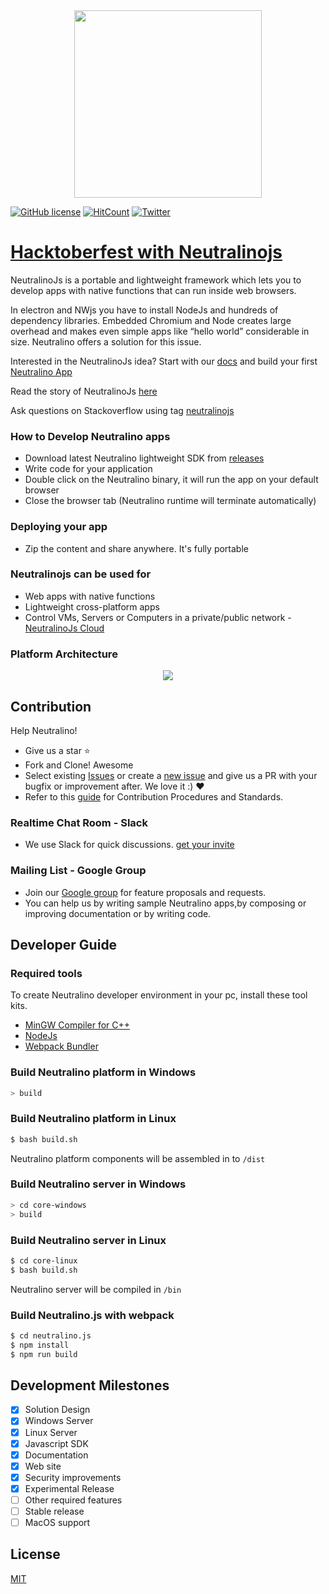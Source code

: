 
<div align="center">
  <img src="https://cdn.rawgit.com/neutralinojs/neutralinojs.github.io/b667f2c2/docs/nllogo.png" style="width:300px;"/>
</div>

[![GitHub license](https://img.shields.io/github/license/neutralinojs/neutralinojs.svg)](https://github.com/neutralinojs/neutralinojs/blob/master/LICENSE)
[![HitCount](http://hits.dwyl.io/neutralinojs/neutralinojs.svg)](http://hits.dwyl.io/neutralinojs/neutralinojs)
[![Twitter](https://img.shields.io/twitter/url/https/github.com/neutralinojs/neutralinojs.svg?style=social)](https://twitter.com/intent/tweet?text=NeutralinoJs%20is%20a%20portable%20and%20lightweight%20framework%20which%20lets%20you%20to%20develop%20apps%20with%20native%20functions%20that%20can%20run%20inside%20web%20browsers.%20Check%20it%20out:&url=https%3A%2F%2Fgithub.com%2Fneutralinojs%2Fneutralinojs)

<h1><a href="hackathons/hacktoberfest.md">Hacktoberfest with Neutralinojs</a></h1>

NeutralinoJs is a portable and lightweight framework which lets you to develop apps with native functions that can run inside web browsers. 

In electron and NWjs you have to install NodeJs and hundreds of dependency libraries. Embedded Chromium and Node creates large overhead and makes even simple apps like “hello world” considerable in size. Neutralino offers a solution for this issue.

Interested in the NeutralinoJs idea? Start with our [docs](https://neutralino.js.org/docs/#/) and build your first [Neutralino App](https://neutralino.js.org/docs/#/gettingstarted/firstapp) 

Read the story of NeutralinoJs [here](https://medium.com/@shalithasuranga/why-we-built-neutralinojs-framework-part-i-1d6c667951d5)

Ask questions on Stackoverflow using tag [neutralinojs](https://stackoverflow.com/questions/tagged/neutralinojs)

### How to Develop Neutralino apps

- Download latest Neutralino lightweight SDK from [releases](https://github.com/neutralinojs/neutralinojs/releases)
- Write code for your application
- Double click on the Neutralino binary, it will run the app on your default browser
- Close the browser tab (Neutralino runtime will terminate automatically)

### Deploying your app

- Zip the content and share anywhere. It's fully portable

### Neutralinojs can be used for

- Web apps with native functions
- Lightweight cross-platform apps
- Control VMs, Servers or Computers in a private/public network - [NeutralinoJs Cloud](https://medium.com/@shalithasuranga/getting-started-with-neutralinojs-cloud-preview-version-aws-ec2-6e618d8a2ddb)

### Platform Architecture

<div align="center">
  <img src="media/architecture.png">
</div>

## Contribution

Help Neutralino!

- Give us a star :star:
- Fork and Clone! Awesome
- Select existing [Issues](https://github.com/neutralinojs/neutralinojs/issues) or create a [new issue](https://github.com/neutralinojs/neutralinojs/issues/new) and give us a PR with your bugfix or improvement after. We love it :) ❤️
- Refer to this [guide](https://github.com/neutralinojs/neutralinojs/blob/master/CONTRIBUTING.md) for Contribution Procedures and Standards.

### Realtime Chat Room - Slack

- We use Slack for quick discussions. [get your invite](https://join.slack.com/t/neutralinojs/shared_invite/enQtMzk0MDU5ODMyNzM4LTc1ZjJmMzFjNjEzNjk2ODkyYWJiMTAxY2Q2OTA0MGYxNTNiMWFhMjAxMjc1M2E2NGI2OTM1ZjA1ZWNjZDFmZGU)

### Mailing List - Google Group

- Join our [Google group](https://groups.google.com/forum/#!forum/neutralinojs) for feature proposals and requests.
- You can help us by writing sample Neutralino apps,by composing or improving documentation or by writing code.

## Developer Guide

### Required tools 

To create Neutralino developer environment in your pc, install these tool kits.

- [MinGW Compiler for C++](http://mingw.org/)
- [NodeJs](https://nodejs.org/en/download/)
- [Webpack Bundler](https://webpack.js.org/)

### Build Neutralino platform in Windows

```bash
> build
```

### Build Neutralino platform in Linux

```bash
$ bash build.sh
```
Neutralino platform components will be assembled in to `/dist`

### Build Neutralino server in Windows

```bash
> cd core-windows
> build
```

### Build Neutralino server in Linux

```bash
$ cd core-linux
$ bash build.sh
```

Neutralino server will be compiled in `/bin`

### Build Neutralino.js with webpack

```bash
$ cd neutralino.js
$ npm install
$ npm run build
```

## Development Milestones

- [x] Solution Design
- [x] Windows Server 
- [x] Linux Server
- [x] Javascript SDK
- [x] Documentation
- [x] Web site
- [x] Security improvements
- [x] Experimental Release
- [ ] Other required features
- [ ] Stable release
- [ ] MacOS support

## License

[MIT](LICENSE)
